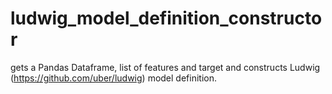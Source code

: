 # ludwig_model_definition_constructor
gets a Pandas Dataframe, list of features and target and constructs Ludwig (https://github.com/uber/ludwig) model definition.
